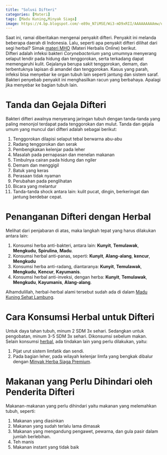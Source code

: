```yaml
---
title: "Solusi Difteri"
categories: [Materi]
tags: [Madu Kuning,Minyak Siaga]
image: https://4.bp.blogspot.com/-e89o_N7iMSE/Wi3-mD9xRII/AAAAAAAAAmw/oQXz7lAkFZYbR6veRxqO6XWO0hCdwDAewCKgBGAs/s1600/MHO171211-Difteri.png
---
```


<div class="paraph">Saat ini, ramai diberitakan mengenai penyakit difteri. Penyakit ini melanda beberapa daerah di Indonesia. Lalu, seperti apa penyakit difteri dilihat dari segi herbal? Simak <a href="{{ site.baseurl }}/categories/materi" title="Daftar materi MHO">materi MHO</a> (Materi Herbalis Online) berikut.</div>

<div class="paraph">Difteri adalah infeksi bakteri <i>Corynebacterium</i> yang umumnya menyerang selaput lendir pada hidung dan tenggorokan, serta terkadang dapat memengaruhi kulit. Gejalanya berupa sakit tenggorokan, demam, dan terbentuknya lapisan di amandel dan tenggorokan. Kasus yang parah, infeksi bisa menyebar ke organ tubuh lain seperti jantung dan sistem saraf.</div>

<div class="paraph">Bakteri penyebab penyakit ini menghasilkan racun yang berbahaya. Apalagi jika menyebar ke bagian tubuh lain.</div>

<h1>Tanda dan Gejala Difteri</h1>

<div class="paraph">Bakteri difteri awalnya menyerang jaringan tubuh dengan tanda-tanda yang paling menonjol terdapat pada tenggorokan dan mulut. Tanda dan gejala umum yang muncul dari difteri adalah sebagai berikut:</div>

<ol>
    <li>Tenggorokan dilapisi selaput tebal berwarna abu-abu</li>
    <li>Radang tenggorokan dan serak</li>
    <li>Pembengkakan kelenjar pada leher</li>
    <li>Masalah pada pernapasan dan menelan makanan</li>
    <li>Timbulnya cairan pada hidung dan ngiler</li>
    <li>Demam dan menggigil</li>
    <li>Batuk yang keras</li>
    <li>Perasaan tidak nyaman</li>
    <li>Perubahan pada penglihatan</li>
    <li>Bicara yang melantur</li>
    <li>Tanda-tanda shock antara lain: kulit pucat, dingin, berkeringat dan jantung berdebar cepat.</li>
</ol>

<h1>Penanganan Difteri dengan Herbal</h1>

<div class="paraph">Melihat dari penjabaran di atas, maka langkah tepat yang harus dilakukan antara lain:</div>

<ol>
    <li>Konsumsi herba anti-bakteri, antara lain: <b>Kunyit</b>, <b>Temulawak</b>, <b>Mengkudu</b>, <b>Spirulina</b>, <b>Madu</b>.</li>
    <li>Konsumsi herbal anti-panas, seperti: <b>Kunyit</b>, <b>Alang-alang</b>, <b>kencur</b>, <b>Mengkudu</b></li>
    <li>Konsumsi herba anti-radang, diantaranya: <b>Kunyit</b>, <b>Temulawak</b>, <b>Mengkudu</b>, <b>Kencur</b>, <b>Kayumanis</b>.</li>
    <li>Konsumsi herbal anti-inveksi, dengan herba: <b>Kunyit</b>, <b>Temulawak</b>, <b>Mengkudu</b>, <b>Kayumanis</b>, <b>Alang-alang</b>.</li>
</ol>

<div class="paraph">Alhamdulillah, herbal-herbal alami tersebut sudah ada di dalam <a  class="mhoapp orange" href="{{ site.baseurl }}/posts/madu-kuning-sehat-lambung-wk6" title="Madu Kuning Sehat Lambung Attaubah">Madu Kuning Sehat Lambung</a>.</div>

<h1>Cara Konsumsi Herbal untuk Difteri</h1>

<div class="paraph">Untuk daya tahan tubuh, minum 2 SDM 3x sehari. Sedangkan untuk pengobatan, minum 3-5 SDM 3x sehari. Dikonsumsi sebelum makan.</div>
<div class="paraph">Selain konsumsi <a href="{{ site.baseurl }}/categories/produk" title="Daftar produk CV. Herbattaubah">herbal</a>, ada tindakan lain yang perlu dilakukan, yaitu:</div>

<ol>
    <li>Pijat urut sistem limfatik dan sendi.</li>
    <li>Pada bagian leher, pada wilayah kelenjar limfa yang bengkak dibalur dengan <a  class="mhoapp red" href="{{ site.baseurl }}/posts/minyak-herba-siaga-premium-2tm" title="Minyak Herba Siaga Premium">Minyak Herba Siaga Premium</a>.
</ol>

<h1>Makanan yang Perlu Dihindari oleh Penderita Difteri</h1>

<div class="paraph">Makanan-makanan yang perlu dihindari yaitu makanan yang melemahkan tubuh, seperti:</div>

<ol>
    <li>Makanan yang diasinkan</li>
    <li>Makanan yang sudah terlalu lama dimasak</li>
    <li>Makanan yang mengandung pengawet, pewarna, dan gula pasir dalam jumlah berlebihan.</li>
    <li>Teh manis</li>
    <li>Makanan instant yang tidak baik</li>
</ol>